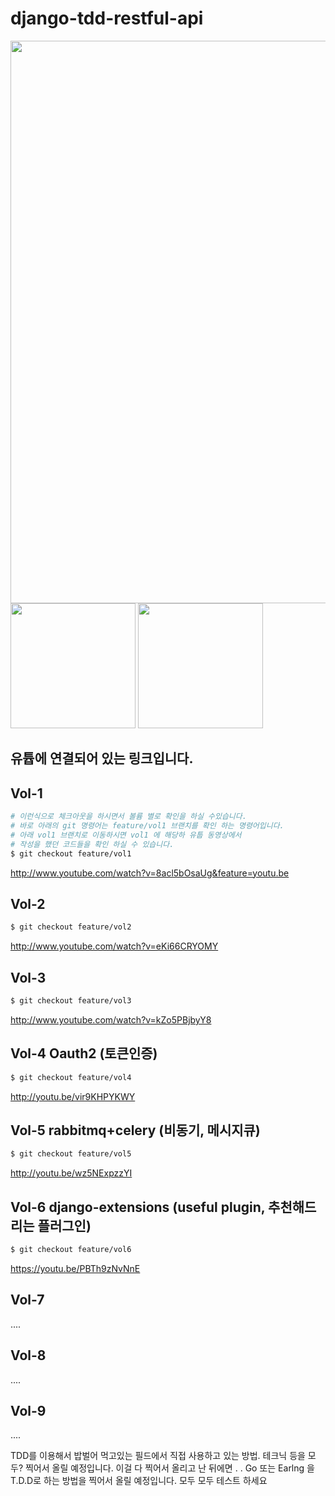 # django-tdd-restful-api



<p align="left">
  <img src="./.img/django.png" width="900"/>
  <img src="./.img/tdd.png" width="200"/>
  <img src="./.img/youtube.png" width="200"/>
</p>




## 유튭에 연결되어 있는 링크입니다.
## Vol-1
```sh
# 이런식으로 체크아웃을 하시면서 볼륨 별로 확인을 하실 수있습니다.
# 바로 아래의 git 명령어는 feature/vol1 브랜치를 확인 하는 명령어입니다.
# 아래 vol1 브랜치로 이동하시면 vol1 에 해당하 유툽 동영상에서 
# 작성을 했던 코드들을 확인 하실 수 있습니다.
$ git checkout feature/vol1
```
http://www.youtube.com/watch?v=8acl5bOsaUg&feature=youtu.be

## Vol-2

```sh
$ git checkout feature/vol2
```
http://www.youtube.com/watch?v=eKi66CRYOMY

## Vol-3
```sh
$ git checkout feature/vol3
```
http://www.youtube.com/watch?v=kZo5PBjbyY8

## Vol-4 Oauth2 (토큰인증)
```sh
$ git checkout feature/vol4
```
http://youtu.be/vir9KHPYKWY

## Vol-5 rabbitmq+celery (비동기, 메시지큐)
```sh
$ git checkout feature/vol5
```
http://youtu.be/wz5NExpzzYI



## Vol-6 django-extensions (useful plugin, 추천해드리는 플러그인)
```sh
$ git checkout feature/vol6
```
https://youtu.be/PBTh9zNvNnE

## Vol-7
....


## Vol-8
....


## Vol-9
....



TDD를 이용해서 밥벌어 먹고있는 필드에서 직접 사용하고 있는 방법.
테크닉 등을 모두? 찍어서 올릴 예정입니다.
이걸 다 찍어서 올리고 난 뒤에면 . . Go 또는 Earlng 을 T.D.D로 
하는 방법을 찍어서 올릴 예정입니다.
모두 모두  테스트 하세요 

